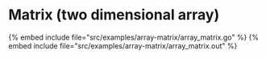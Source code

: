 # Matrix (two dimensional array)

{% embed include file="src/examples/array-matrix/array_matrix.go" %}
{% embed include file="src/examples/array-matrix/array_matrix.out" %}


